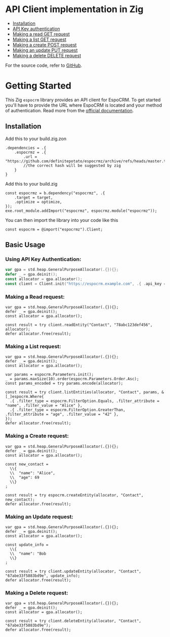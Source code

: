 # API Client implementation in Zig

- [Installation](#installation)
- [API Key authentication](#using-api-key-authentication)
- [Making a read GET request](#making-a-read-request)
- [Making a list GET request](#making-a-list-request)
- [Making a create POST request](#making-a-create-request)
- [Making an update PUT request](#making-an-update-request)
- [Making a delete DELETE request](#making-a-delete-request)

For the source code, refer to [GitHub](https://github.com/definitepotato/espocrmz).

# Getting Started

This Zig `espocrm` library provides an API client for EspoCRM. To get started you'll have to provide the URL where EspoCRM is located and your method of authentication. Read more from the [official documentation](https://docs.espocrm.com/development/api/#authentication).

## Installation

Add this to your build.zig.zon

```zig
.dependencies = .{
    .espocrmz = .{
        .url = "https://github.com/definitepotato/espocrmz/archive/refs/heads/master.tar.gz",
        //the correct hash will be suggested by zig
    }
}
```

Add this to your build.zig

```zig
const espocrmz = b.dependency("espocrmz", .{
    .target = target,
    .optimize = optimize,
});
exe.root_module.addImport("espocrmz", espocrmz.module("espocrmz"));
```

You can then import the library into your code like this

```zig
const espocrm = @import("espocrmz").Client;
```

## Basic Usage

### Using API Key Authentication:

```go
var gpa = std.heap.GeneralPurposeAllocator(.{}){};
defer _ = gpa.deinit();
const allocator = gpa.allocator();
const client = Client.init("https://espocrm.example.com", .{ .api_key = "Your API Key here" });
```

### Making a Read request:

```zig
var gpa = std.heap.GeneralPurposeAllocator(.{}){};
defer _ = gpa.deinit();
const allocator = gpa.allocator();

const result = try client.readEntity("Contact", "78abc123def456", allocator);
defer allocator.free(result);
```

### Making a List request:

```zig
var gpa = std.heap.GeneralPurposeAllocator(.{}){};
defer _ = gpa.deinit();
const allocator = gpa.allocator();

var params = espocrm.Parameters.init();
_ = params.maxSize(10).order(espocrm.Parameters.Order.Asc);
const params_encoded = try params.encode(allocator);

const result = try client.listEntities(allocator, "Contact", params, &[_]espocrm.Where{
  .{ .filter_type = espocrm.FilterOption.Equals, .filter_attribute = "name", .filter_value = "Alice" },
  .{ .filter_type = espocrm.FilterOption.GreaterThan, .filter_attribute = "age", .filter_value = "42" },
});
defer allocator.free(result);
```

### Making a Create request:

```zig
var gpa = std.heap.GeneralPurposeAllocator(.{}){};
defer _ = gpa.deinit();
const allocator = gpa.allocator();

const new_contact =
  \\{
  \\  "name": "Alice",
  \\  "age": 69
  \\}
;

const result = try espocrm.createEntity(allocator, "Contact", new_contact);
defer allocator.free(result);
```

### Making an Update request:

```zig
var gpa = std.heap.GeneralPurposeAllocator(.{}){};
defer _ = gpa.deinit();
const allocator = gpa.allocator();

const update_info =
  \\{
  \\  "name": "Bob
  \\}
;

const result = try client.updateEntity(allocator, "Contact", "67abe33f5883bd9e", update_info);
defer allocator.free(result);
```

### Making a Delete request:

```zig
var gpa = std.heap.GeneralPurposeAllocator(.{}){};
defer _ = gpa.deinit();
const allocator = gpa.allocator();

const result = try client.deleteEntity(allocator, "Contact", "67abe33f5883bd9e");
defer allocator.free(result);
```
